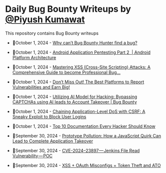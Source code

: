 # Daily Bug Bounty Writeups by [@Piyush Kumawat](https://twitter.com/piyush_supiy) 
This repository contains Bug Bounty writeups

<!-- BLOG-POST-LIST:START -->
 - 💯October 1, 2024 - [Why can’t Bug Bounty Hunter find a bug?](https://m0hitrawat.medium.com/why-cant-bug-bounty-hunter-find-a-bug-b5c9bc72a30d?source=rss------bug_bounty-5) 

 - 💯October 1, 2024 - [Android Application Pentesting Part 2 ‍ | Android Platform Architecture](https://dkcyberz.medium.com/android-application-pentesting-part-2-android-platform-architecture-0db5e27f209a?source=rss------bug_bounty-5) 

 - 💯October 1, 2024 - [Mastering XSS &lpar;Cross-Site Scripting&rpar; Attacks: A Comprehensive Guide to become Professional Bug…](https://medium.com/@kumawatabhijeet2002/mastering-xss-cross-site-scripting-attacks-a-comprehensive-guide-to-become-professional-bug-6251058c576e?source=rss------bug_bounty-5) 

 - 💯October 1, 2024 - [Don’t Miss Out! The Best Platforms to Report Vulnerabilities and Earn Big!](https://medium.com/@paritoshblogs/dont-miss-out-the-best-platforms-to-report-vulnerabilities-and-earn-big-787bbb03607a?source=rss------bug_bounty-5) 

 - 💯October 1, 2024 - [Utilizing AI Model for Hacking: Bypassing CAPTCHAs using AI leads to Account Takeover | Bug Bounty](https://ph-hitachi.medium.com/utilizing-ai-model-for-hacking-bypassing-captchas-using-ai-leads-to-account-takeover-bug-bounty-028804b779a0?source=rss------bug_bounty-5) 

 - 💯October 1, 2024 - [Chaining Application-Level DoS with CSRF: A Sneaky Exploit to Block User Logins](https://medium.com/@dsmodi484/chaining-application-level-dos-with-csrf-a-sneaky-exploit-to-block-user-logins-4caaac781883?source=rss------bug_bounty-5) 

 - 💯October 1, 2024 - [Top 10 Documentation Every Hacker Should Know](https://medium.com/@RaunakGupta1922/top-10-documentation-every-hacker-should-know-f28e73f7c207?source=rss------bug_bounty-5) 

 - 💯September 30, 2024 - [Prototype Pollution: How a JavaScript Quirk Can Lead to Complete Application Takeover](https://cyberw1ng.medium.com/prototype-pollution-how-a-javascript-quirk-can-lead-to-complete-application-takeover-9adb5e4f6b6b?source=rss------bug_bounty-5) 

 - 💯September 30, 2024 - [CVE-2024–23897 — Jenkins File Read Vulnerability — POC](https://medium.com/@verylazytech/cve-2024-23897-jenkins-file-read-vulnerability-poc-6a1dfdbfd6f2?source=rss------bug_bounty-5) 

 - 💯September 30, 2024 - [XSS + OAuth Misconfigs = Token Theft and ATO](https://7odamoo.medium.com/xss-oauth-misconfigs-token-theft-and-ato-d0837c44cd31?source=rss------bug_bounty-5) 
<!-- BLOG-POST-LIST:END -->
